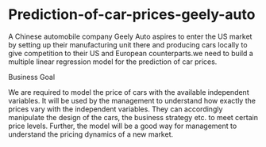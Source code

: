 # Prediction-of-car-prices-geely-auto
A Chinese automobile company Geely Auto aspires to enter the US market by setting up their manufacturing unit there and producing cars locally to give competition to their US and European counterparts.we need to build a multiple linear regression model for the prediction of car prices.<br>

Business Goal <br>

We are required to model the price of cars with the available independent variables. It will be used by the management to understand how exactly the prices vary with the independent variables. They can accordingly manipulate the design of the cars, the business strategy etc. to meet certain price levels. Further, the model will be a good way for management to understand the pricing dynamics of a new market. 
